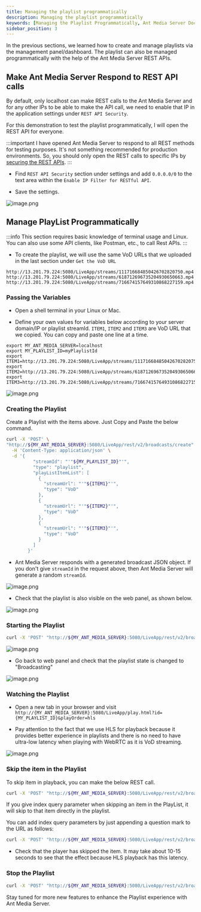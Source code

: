```yaml
---
title: Managing the playlist programmatically
description: Managing the playlist programmatically
keywords: [Managing the Playlist Programmatically, Ant Media Server Documentation, Ant Media Server Tutorials]
sidebar_position: 3
---
```


In the previous sections, we learned how to create and manage playlists via the management panel/dashboard. The playlist can also be managed programmatically with the help of the Ant Media Server REST APIs.

## Make Ant Media Server Respond to REST API calls

By default, only localhost can make REST calls to the Ant Media Server and for any other IPs to be able to make the API call, we need to enable that IP in the application settings under `REST API Security`.

For this demonstration to test the playlist programmatically, I will open the REST API for everyone.

:::important 
I have opened Ant Media Server to respond to all REST methods for testing purposes. It's not something recommended for production environments. So, you should only open the REST calls to specific IPs by [securing the REST APIs](https://antmedia.io/docs/guides/developer-sdk-and-api/rest-api-guide/securing-rest-apis/).
:::

- Find `REST API Security` section under settings and add `0.0.0.0/0` to the text area within the `Enable IP Filter for RESTful API`.

- Save the settings.

![image.png](@site/static/img/publish-live-stream/playlist/rest-api.png)

## Manage PlayList Programmatically

:::info
This section requires basic knowledge of terminal usage and Linux. You can also use some API clients, like Postman, etc., to call Rest APIs.
:::

- To create the playlist, we will use the same VoD URLs that we uploaded in the last section under `Get the VoD URL`

```
http://13.201.79.224:5080/LiveApp/streams/111716684850426702820750.mp4
http://13.201.79.224:5080/LiveApp/streams/618712696735204930650663.mp4
http://13.201.79.224:5080/LiveApp/streams/716674157649310868227159.mp4
```

### Passing the Variables

- Open a shell terminal in your Linux or Mac.

- Define your own values for variables below according to your server domain/IP or playlist streamId. `ITEM1`, `ITEM2` and `ITEM3` are VoD URL that we copied. You can copy and paste one line at a time.

```
export MY_ANT_MEDIA_SERVER=localhost
export MY_PLAYLIST_ID=myPlaylistId
export ITEM1=http://13.201.79.224:5080/LiveApp/streams/111716684850426702820750.mp4
export ITEM2=http://13.201.79.224:5080/LiveApp/streams/618712696735204930650663.mp4
export ITEM3=http://13.201.79.224:5080/LiveApp/streams/716674157649310868227159.mp4
```
![image.png](@site/static/img/publish-live-stream/playlist/items.png)

### Creating the Playlist

Create a Playlist with the items above. Just Copy and Paste the below command.

```bash
curl -X 'POST' \
"http://${MY_ANT_MEDIA_SERVER}:5080/LiveApp/rest/v2/broadcasts/create" \
  -H 'Content-Type: application/json' \
  -d '{ 
          "streamId": "'"${MY_PLAYLIST_ID}"'", 
          "type": "playlist",
          "playListItemList": [
            {
              "streamUrl": "'"${ITEM1}"'",
              "type": "VoD"
            },
            {
              "streamUrl": "'"${ITEM2}"'",
              "type": "VoD"
            },
            {
              "streamUrl": "'"${ITEM3}"'",
              "type": "VoD"
            }
          ]
        }'
```

- Ant Media Server responds with a generated broadcast JSON object. If you don't give `streamId` in the request above, then Ant Media Server will generate a random `streamId`.

![image.png](@site/static/img/publish-live-stream/playlist/playlist-creation.png)

- Check that the playlist is also visible on the web panel, as shown below.

![image.png](@site/static/img/publish-live-stream/playlist/playlist-panel.png)

### Starting the Playlist

```bash
curl -X 'POST' "http://${MY_ANT_MEDIA_SERVER}:5080/LiveApp/rest/v2/broadcasts/${MY_PLAYLIST_ID}/start" 
```

![image.png](@site/static/img/publish-live-stream/playlist/playlist-start.png)

- Go back to web panel and check that the playlist state is changed to "Broadcasting"

![image.png](@site/static/img/publish-live-stream/playlist/running-playlist.png)

### Watching the Playlist

- Open a new tab in your browser and visit `http://{MY_ANT_MEDIA_SERVER}:5080/LiveApp/play.html?id={MY_PLAYLIST_ID}&playOrder=hls`

- Pay attention to the fact that we use HLS for playback because it provides better experience in playlists and there is no need to have ultra-low latency when playing with WebRTC as it is VoD streaming.

![image.png](@site/static/img/publish-live-stream/playlist/playing-playlist.png)

### Skip the item in the Playlist

To skip item in playback, you can make the below REST call.

```bash
curl -X 'POST' "http://${MY_ANT_MEDIA_SERVER}:5080/LiveApp/rest/v2/broadcasts/playlists/${MY_PLAYLIST_ID}/next" 
```

If you give index query parameter when skipping an item in the PlayList, it will skip to that item directly in the playlist.

You can add index query parameters by just appending a question mark to the URL as follows:

```bash
curl -X 'POST' "http://${MY_ANT_MEDIA_SERVER}:5080/LiveApp/rest/v2/broadcasts/playlists/${MY_PLAYLIST_ID}/next" ?index=0
```

- Check that the player has skipped the item. It may take about 10-15 seconds to see that the effect because HLS playback has this latency.

### Stop the Playlist

```bash
curl -X 'POST' "http://${MY_ANT_MEDIA_SERVER}:5080/LiveApp/rest/v2/broadcasts/${MY_PLAYLIST_ID}/stop"
```

Stay tuned for more new features to enhance the Playlist experience with Ant Media Server.
